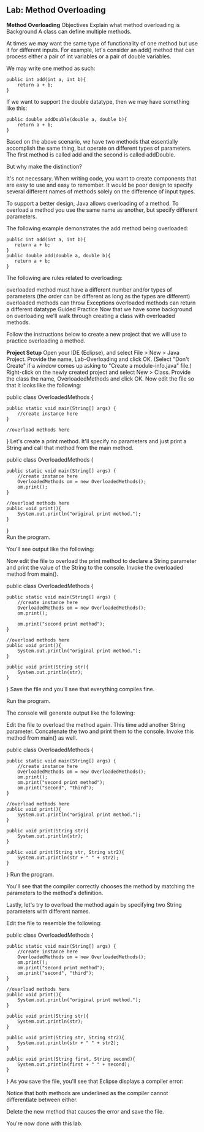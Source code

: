 ## **Lab: Method Overloading**

**Method Overloading**
Objectives
Explain what method overloading is
Background
A class can define multiple methods.

At times we may want the same type of functionality of one method but use it for different inputs. For example, let's consider an add() method that can process either a pair of int variables or a pair of double variables.

We may write one method as such:

    public int add(int a, int b){  
        return a + b;  
    }
If we want to support the double datatype, then we may have something like this:

    public double addDouble(double a, double b){  
        return a + b;  
    }   
Based on the above scenario, we have two methods that essentially accomplish the same thing, but operate on different types of parameters. The first method is called add and the second is called addDouble.

But why make the distinction?

It's not necessary. When writing code, you want to create components that are easy to use and easy to remember. It would be poor design to specify several different names of methods solely on the difference of input types.

To support a better design, Java allows overloading of a method. To overload a method you use the same name as another, but specify different parameters.

The following example demonstrates the add method being overloaded:

    public int add(int a, int b){  
       return a + b;  
    }
    public double add(double a, double b){  
       return a + b;  
    }
The following are rules related to overloading:

overloaded method must have a different number and/or types of parameters (the order can be different as long as the types are different)
overloaded methods can throw Exceptions
overloaded methods can return a different datatype
Guided Practice
Now that we have some background on overloading we'll walk through creating a class with overloaded methods.

Follow the instructions below to create a new project that we will use to practice overloading a method. 

**Project Setup**
Open your IDE (Eclipse), and select File > New > Java Project. Provide the name, Lab-Overloading and click OK. (Select "Don't Create" if a window comes up asking to "Create a module-info.java" file.) Right-click on the newly created project and select New > Class. Provide the class the name, OverloadedMethods and click OK. Now edit the file so that it looks like the following:

public class OverloadedMethods {  
  
    public static void main(String[] args) {  
        //create instance here  
    }  
  
    //overload methods here  
}
Let's create a print method. It'll specify no parameters and just print a String and call that method from the main method.

public class OverloadedMethods {  

    public static void main(String[] args) {  
        //create instance here  
        OverloadedMethods om = new OverloadedMethods();  
        om.print();  
    }  

    //overload methods here  
    public void print(){  
        System.out.println("original print method.");  
    }  
}  
Run the program.

You'll see output like the following:



Now edit the file to overload the print method to declare a String parameter and print the value of the String to the console. Invoke the overloaded method from main().

public class OverloadedMethods {  
  
    public static void main(String[] args) {  
        //create instance here  
        OverloadedMethods om = new OverloadedMethods();  
        om.print();  
  
        om.print("second print method");  
    }  
  
    //overload methods here  
    public void print(){  
        System.out.println("original print method.");  
    }  
  
    public void print(String str){  
        System.out.println(str);  
    }  
}
Save the file and you'll see that everything compiles fine.

Run the program.

The console will generate output like the following:



Edit the file to overload the method again. This time add another String parameter. Concatenate the two and print them to the console. Invoke this method from main() as well. 

public class OverloadedMethods {  
  
    public static void main(String[] args) {  
        //create instance here  
        OverloadedMethods om = new OverloadedMethods();  
        om.print();  
        om.print("second print method");  
        om.print("second", "third");  
    }  
  
    //overload methods here  
    public void print(){  
        System.out.println("original print method.");  
    }  
  
    public void print(String str){  
        System.out.println(str);  
    }  
  
    public void print(String str, String str2){  
        System.out.println(str + " " + str2);  
    }  
}
Run the program.

You'll see that the compiler correctly chooses the method by matching the parameters to the method's definition.



Lastly, let's try to overload the method again by specifying two String parameters with different names.

Edit the file to resemble the following:

public class OverloadedMethods {  
  
    public static void main(String[] args) {  
        //create instance here  
        OverloadedMethods om = new OverloadedMethods();  
        om.print();  
        om.print("second print method");  
        om.print("second", "third");  
    }  
  
    //overload methods here  
    public void print(){  
        System.out.println("original print method.");  
    }  
  
    public void print(String str){  
        System.out.println(str);  
    }  
  
    public void print(String str, String str2){  
        System.out.println(str + " " + str2);  
    }  
  
    public void print(String first, String second){  
        System.out.println(first + " " + second);  
    }  
}
As you save the file, you'll see that Eclipse displays a compiler error:



Notice that both methods are underlined as the compiler cannot differentiate between either.

Delete the new method that causes the error and save the file.

You're now done with this lab.